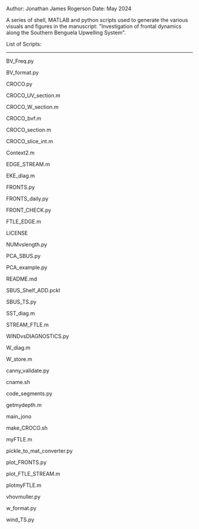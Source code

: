 Author: Jonathan James Rogerson
Date:   May 2024

A series of shell, MATLAB and python scripts used to generate the various visuals and figures in the manuscript: "Investigation of frontal dynamics along the Southern Benguela Upwelling System".

List of Scripts:
_____________________________________________________________________________________________________________________
BV_Freq.py

BV_format.py

CROCO.py

CROCO_UV_section.m

CROCO_W_section.m

CROCO_bvf.m

CROCO_section.m

CROCO_slice_int.m

Context2.m

EDGE_STREAM.m

EKE_diag.m

FRONTS.py

FRONTS_daily.py

FRONT_CHECK.py

FTLE_EDGE.m

LICENSE

NUMvslength.py

PCA_SBUS.py

PCA_example.py

README.md

SBUS_Shelf_ADD.pckl

SBUS_TS.py

SST_diag.m

STREAM_FTLE.m

WINDvsDIAGNOSTICS.py

W_diag.m

W_store.m

canny_validate.py

cname.sh

code_segments.py

getmydepth.m

main_jono

make_CROCO.sh

myFTLE.m

pickle_to_mat_converter.py

plot_FRONTS.py

plot_FTLE_STREAM.m

plotmyFTLE.m

vhovmuller.py

w_format.py

wind_TS.py



